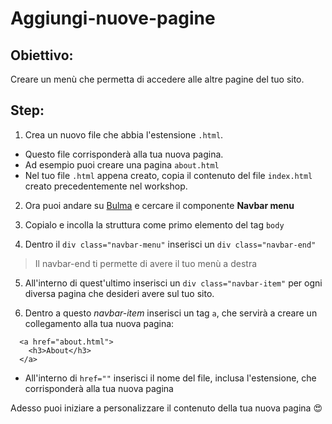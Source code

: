 # Aggiungi-nuove-pagine

## Obiettivo: 
Creare un menù che permetta di accedere alle altre pagine del tuo sito.


## Step:

1. Crea un nuovo file che abbia l'estensione `.html`.
  * Questo file corrisponderà alla tua nuova pagina.
  * Ad esempio puoi creare una pagina `about.html`
  * Nel tuo file `.html` appena creato, copia il contenuto del file `index.html` creato precedentemente nel workshop.
   
2. Ora puoi andare su [Bulma](https://bulma.io) e cercare il componente **Navbar menu**

3. Copialo e incolla la struttura come primo elemento del tag `body`

4. Dentro il `div class="navbar-menu"` inserisci un `div class="navbar-end"`
  > Il navbar-end ti permette di avere il tuo menù a destra

5. All'interno di quest'ultimo inserisci un `div class="navbar-item"` per ogni diversa pagina che desideri avere sul tuo sito.

6. Dentro a questo _navbar-item_ inserisci un tag `a`, che servirà a creare un collegamento alla tua nuova pagina: 
  ```
    <a href="about.html">
      <h3>About</h3>
    </a>
  ```
  * All'interno di `href=""` inserisci il nome del file, inclusa l'estensione, che corrisponderà alla tua nuova pagina



Adesso puoi iniziare a personalizzare il contenuto della tua nuova pagina 😍
